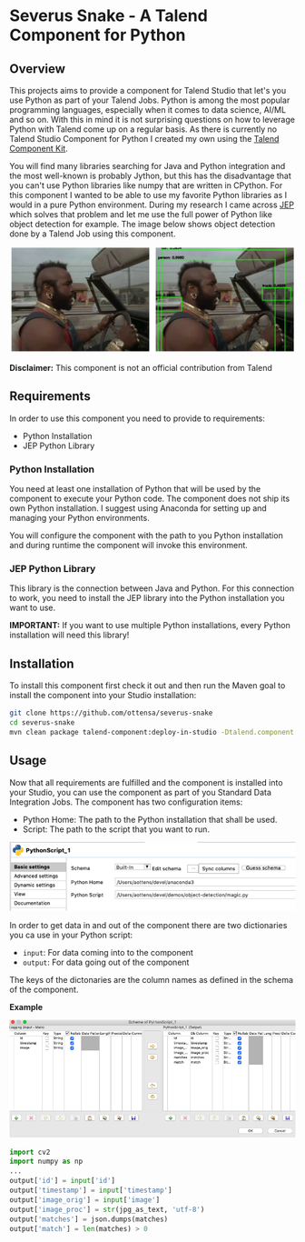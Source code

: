 # Severus Snake - A Talend Component for Python
## Overview
This projects aims to provide a component for Talend Studio that let's you use Python as part of your Talend Jobs.
Python is among the most popular programming languages, especially when it comes to data science, AI/ML and so on.
With this in mind it is not surprising questions on how to leverage Python with Talend come up on a regular basis.
As there is currently no Talend Studio Component for Python I created my own using the [Talend Component Kit](https://talend.github.io/component-runtime/).

You will find many libraries searching for Java and Python integration and the most well-known is probably Jython, but this has the disadvantage that you can't use Python libraries like numpy that are written in CPython. For this component I wanted to be able to use my favorite Python libraries as I would in a pure Python environment. During my research I came across [JEP](https://github.com/ninia/jep) which solves that problem and let me use the full power of Python like object detection for example. The image below shows object detection done by a Talend Job using this component.

![](./doc/img/detection.png)

**Disclaimer:** This component is not an official contribution from Talend 

## Requirements
In order to use this component you need to provide to requirements:

* Python Installation
* JEP Python Library

### Python Installation
You need at least one installation of Python that will be used by the component to execute your Python code. The component does not ship its own Python installation. I suggest using Anaconda for setting up and managing your Python environments.

You will configure the component with the path to you Python installation and during runtime the component will invoke this environment.

### JEP Python Library

This library is the connection between Java and Python. For this connection to work, you need to install the JEP library into the Python installation you want to use.

**IMPORTANT:** If you want to use multiple Python installations, every Python installation will need this library!

## Installation
To install this component first check it out and then run the Maven goal to install the component into your Studio installation:

```bash
git clone https://github.com/ottensa/severus-snake
cd severus-snake
mvn clean package talend-component:deploy-in-studio -Dtalend.component.studioHome="/path/to/talend/studio"
```

## Usage

Now that all requirements are fulfilled and the component is installed into your Studio, you can use the component as part of you Standard Data Integration Jobs. The component has two configuration items:

* Python Home: The path to the Python installation that shall be used.
* Script: The path to the script that you want to run.

![](./doc/img/config.png)

In order to get data in and out of the component there are two dictionaries you ca use in your Python script:

* ```input```: For data coming into to the component
* ```output```: For data going out of the component 

The keys of the dictonaries are the column names as defined in the schema of the component.

**Example**

![](./doc/img/schema.png)

```python
import cv2
import numpy as np
...
output['id'] = input['id']
output['timestamp'] = input['timestamp']
output['image_orig'] = input['image']
output['image_proc'] = str(jpg_as_text, 'utf-8')
output['matches'] = json.dumps(matches)
output['match'] = len(matches) > 0
```
